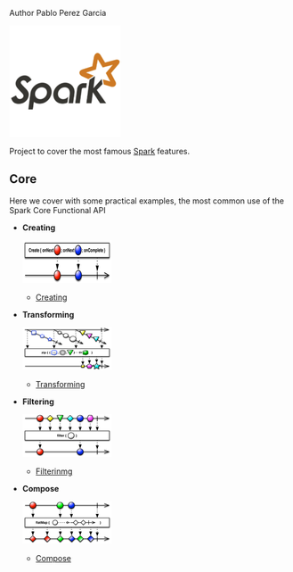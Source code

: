 Author Pablo Perez Garcia 

![My image](src/main/resources/img/spark.png)


Project to cover the most famous [Spark](https://spark.apache.org/) features.

## Core

Here we cover with some practical examples, the most common use of the Spark Core Functional API

* **Creating**

    ![My image](src/main/resources/img/rsz_1createc.png)
    * [Creating](src/test/scala/SparkCreation.scala)

* **Transforming**

    ![My image](src/main/resources/img/rsz_1zipo.png)
    * [Transforming](src/test/scala/SparkTransform.scala)

* **Filtering**

    ![My image](src/main/resources/img/rsz_1filter.png)
    * [Filterinmg](src/test/scala/SparkFilter.scala)

* **Compose**

    ![My image](src/main/resources/img/rsz_flatmap.png)
    * [Compose](src/test/scala/SparkCompose.scala)